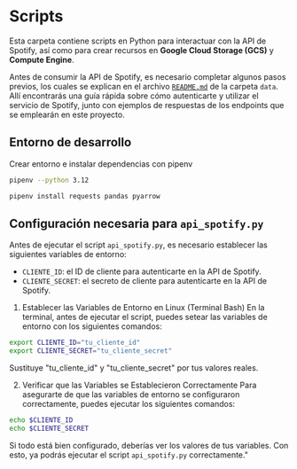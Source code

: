 # Scripts

Esta carpeta contiene scripts en Python para interactuar con la API de Spotify, así como para crear recursos en **Google Cloud Storage (GCS)** y **Compute Engine**.

Antes de consumir la API de Spotify, es necesario completar algunos pasos previos, los cuales se explican en el archivo [`README.md`](../data/README.md) de la carpeta `data`. Allí encontrarás una guía rápida sobre cómo autenticarte y utilizar el servicio de Spotify, junto con ejemplos de respuestas de los endpoints que se emplearán en este proyecto.

## Entorno de desarrollo

Crear entorno e instalar dependencias con pipenv

```bash
pipenv --python 3.12
```

```bash
pipenv install requests pandas pyarrow
```

## Configuración necesaria para `api_spotify.py`
Antes de ejecutar el script `api_spotify.py`, es necesario establecer las siguientes variables de entorno:
- `CLIENTE_ID`: el ID de cliente para autenticarte en la API de Spotify.
- `CLIENTE_SECRET`: el secreto de cliente para autenticarte en la API de Spotify.

1. Establecer las Variables de Entorno en Linux (Terminal Bash)
En la terminal, antes de ejecutar el script, puedes setear las variables de entorno con los siguientes comandos:

```bash
export CLIENTE_ID="tu_cliente_id"
export CLIENTE_SECRET="tu_cliente_secret"
```

Sustituye "tu_cliente_id" y "tu_cliente_secret" por tus valores reales.

2. Verificar que las Variables se Establecieron Correctamente
Para asegurarte de que las variables de entorno se configuraron correctamente, puedes ejecutar los siguientes comandos:

```bash
echo $CLIENTE_ID
echo $CLIENTE_SECRET
```

Si todo está bien configurado, deberías ver los valores de tus variables. Con esto, ya podrás ejecutar el script `api_spotify.py` correctamente."
